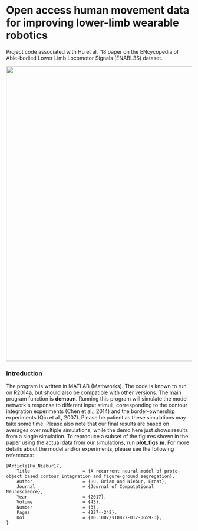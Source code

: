 # Open access human movement data for improving lower-limb wearable robotics
Project code associated with Hu et al. '18 paper on the ENcycopedia of Able-bodied Lower Limb Locomotor Signals (ENABL3S) dataset. 

<p align="center">
  <img style="float: center;" src="http://blair-hu.github.io/img/OpenSourceDataset1.jpg" width="800">
</p>

### Introduction

The program is written in MATLAB (Mathworks). The code is known to run on R2014a, but should also be compatible with other versions. The main program function is **demo.m**. Running this program will simulate the model network's response to different input stimuli, corresponding to the contour integration experiments (Chen et al., 2014) and the border-ownership experiments (Qiu et al., 2007). Please be patient as these simulations may take some time. Please also note that our final results are based on averages over multiple simulations, while the demo here just shows results from a single simulation. To reproduce a subset of the figures shown in the paper using the actual data from our simulations, run **plot_figs.m**. For more details about the model and/or experiments, please see the following references:

    @Article{Hu_Niebur17,
        Title                    = {A recurrent neural model of proto-object based contour integration and figure-ground segregation},
        Author                   = {Hu, Brian and Niebur, Ernst},
        Journal                  = {Journal of Computational Neuroscience},
        Year                     = {2017},
        Volume                   = {43},
        Number                   = {3},
        Pages                    = {227--242},
        Doi                      = {10.1007/s10827-017-0659-3},
    }
